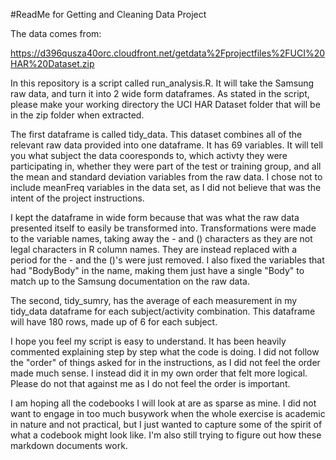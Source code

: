 #ReadMe for Getting and Cleaning Data Project

The data comes from:
  
  https://d396qusza40orc.cloudfront.net/getdata%2Fprojectfiles%2FUCI%20HAR%20Dataset.zip 
  
In this repository is a script called run_analysis.R. It will take the Samsung raw data, and turn it into 2 wide form dataframes. As stated in the script, please make your working directory the UCI HAR Dataset folder that will be in the zip folder when extracted.

The first dataframe is called tidy_data. This dataset combines all of the relevant raw data provided into one dataframe. It has 69 variables. It will tell you what subject the data cooresponds to, which activty they were participating in, whether they were part of the test or training group, and all the mean and standard deviation variables from the raw data. I chose not to include meanFreq variables in the data set, as I did not believe that was the intent of the project instructions. 

I kept the dataframe in wide form because that was what the raw data presented itself to easily be transformed into. Transformations were made to the variable names, taking away the - and () characters as they are not legal characters in R column names. They are instead replaced with a period for the - and the ()'s were just removed. I also fixed the variables that had "BodyBody" in the name, making them just have a single "Body" to match up to the Samsung documentation on the raw data.

The second, tidy_sumry, has the average of each measurement in my tidy_data dataframe for each subject/activity combination. This dataframe will have 180 rows, made up of 6 for each subject.

I hope you feel my script is easy to understand. It has been heavily commented explaining step by step what the code is doing.  I did not follow the "order" of things asked for in the instructions, as I did not feel the order made much sense. I instead did it in my own order that felt more logical. Please do not that against me as I do not feel the order is important.

I am hoping all the codebooks I will look at are as sparse as mine.  I did not want to engage in too much busywork when the whole exercise is academic in nature and not practical, but I just wanted to capture some of the spirit of what a codebook might look like. I'm also still trying to figure out how these markdown documents work.


